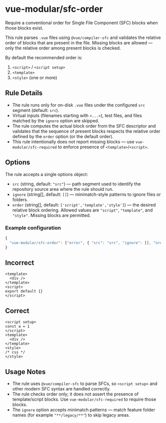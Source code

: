# vue-modular/sfc-order

Require a conventional order for Single File Component (SFC) blocks when those blocks exist.

This rule parses `.vue` files using `@vue/compiler-sfc` and validates the relative order of blocks that are present in the file. Missing blocks are allowed — only the relative order among present blocks is checked.

By default the recommended order is:

1. `<script>` / `<script setup>`
2. `<template>`
3. `<style>` (one or more)

## Rule Details

- The rule runs only for on-disk `.vue` files under the configured `src` segment (default: `src`).
- Virtual inputs (filenames starting with `<...>`), test files, and files matched by the `ignore` option are skipped.
- The rule computes the actual block order from the SFC descriptor and validates that the sequence of present blocks respects the relative order defined by the `order` option (or the default order).
- This rule intentionally does not report missing blocks — use `vue-modular/sfc-required` to enforce presence of `<template>`/`<script>`.

## Options

The rule accepts a single options object:

- `src` (string, default: `"src"`) — path segment used to identify the repository source area where the rule should run.
- `ignore` (string[], default: `[]`) — minimatch-style patterns to ignore files or folders.
- `order` (string[], default: `['script','template','style']`) — the desired relative block ordering. Allowed values are `"script"`, `"template"`, and `"style"`. Missing blocks are permitted.

### Example configuration

```js
{
  "vue-modular/sfc-order": ["error", { "src": "src", "ignore": [], "order": ["script", "template", "style"] }]
}
```

## Incorrect

```vue
<template>
  <div />
</template>
<script>
export default {}
</script>
```

## Correct

```vue
<script setup>
const a = 1
</script>
<template>
  <div />
</template>
<style>
/* css */
</style>
```

## Usage Notes

- The rule uses `@vue/compiler-sfc` to parse SFCs, so `<script setup>` and other modern SFC syntax are handled correctly.
- The rule checks order only; it does not assert the presence of template/script blocks. Use `vue-modular/sfc-required` to require those blocks.
- The `ignore` option accepts minimatch patterns — match feature folder names (for example `"**/legacy/**"`) to skip legacy areas.
